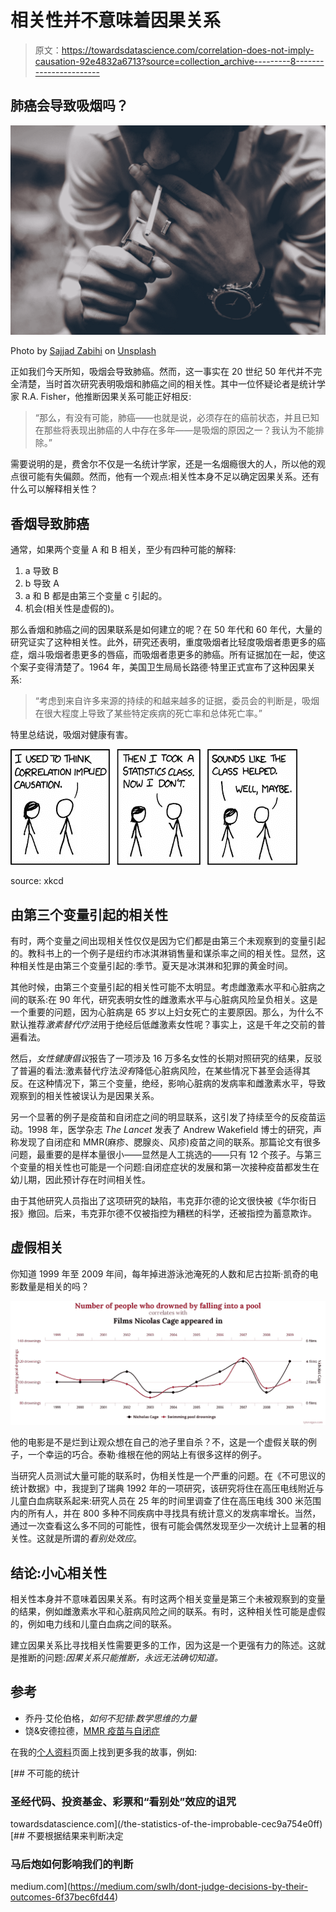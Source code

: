# 相关性并不意味着因果关系

> 原文：<https://towardsdatascience.com/correlation-does-not-imply-causation-92e4832a6713?source=collection_archive---------8----------------------->

## 肺癌会导致吸烟吗？

![](img/907efb9b12c8dbe5d113f477761ca046.png)

Photo by [Sajjad Zabihi](https://unsplash.com/@isxjxd?utm_source=medium&utm_medium=referral) on [Unsplash](https://unsplash.com?utm_source=medium&utm_medium=referral)

正如我们今天所知，吸烟会导致肺癌。然而，这一事实在 20 世纪 50 年代并不完全清楚，当时首次研究表明吸烟和肺癌之间的相关性。其中一位怀疑论者是统计学家 R.A. Fisher，他推断因果关系可能正好相反:

> “那么，有没有可能，肺癌——也就是说，必须存在的癌前状态，并且已知在那些将表现出肺癌的人中存在多年——是吸烟的原因之一？我认为不能排除。”

需要说明的是，费舍尔不仅是一名统计学家，还是一名烟瘾很大的人，所以他的观点很可能有失偏颇。然而，他有一个观点:相关性本身不足以确定因果关系。还有什么可以解释相关性？

## 香烟导致肺癌

通常，如果两个变量 A 和 B 相关，至少有四种可能的解释:

1.  a 导致 B
2.  b 导致 A
3.  a 和 B 都是由第三个变量 c 引起的。
4.  机会(相关性是虚假的)。

那么香烟和肺癌之间的因果联系是如何建立的呢？在 50 年代和 60 年代，大量的研究证实了这种相关性。此外，研究还表明，重度吸烟者比轻度吸烟者患更多的癌症，烟斗吸烟者患更多的唇癌，而吸烟者患更多的肺癌。所有证据加在一起，使这个案子变得清楚了。1964 年，美国卫生局局长路德·特里正式宣布了这种因果关系:

> “考虑到来自许多来源的持续的和越来越多的证据，委员会的判断是，吸烟在很大程度上导致了某些特定疾病的死亡率和总体死亡率。”

特里总结说，吸烟对健康有害。

![](img/533733b1c30d63368054433c91cb5d1d.png)

source: xkcd

## 由第三个变量引起的相关性

有时，两个变量之间出现相关性仅仅是因为它们都是由第三个未观察到的变量引起的。教科书上的一个例子是纽约市冰淇淋销售量和谋杀率之间的相关性。显然，这种相关性是由第三个变量引起的:季节。夏天是冰淇淋和犯罪的黄金时间。

其他时候，由第三个变量引起的相关性可能不太明显。考虑雌激素水平和心脏病之间的联系:在 90 年代，研究表明女性的雌激素水平与心脏病风险呈负相关。这是一个重要的问题，因为心脏病是 65 岁以上妇女死亡的主要原因。那么，为什么不默认推荐*激素替代疗法*用于绝经后低雌激素女性呢？事实上，这是千年之交前的普遍看法。

然后，*女性健康倡议*报告了一项涉及 16 万多名女性的长期对照研究的结果，反驳了普遍的看法:激素替代疗法*没有*降低心脏病风险，在某些情况下甚至会适得其反。在这种情况下，第三个变量，绝经，影响心脏病的发病率和雌激素水平，导致观察到的相关性被误认为是因果关系。

另一个显著的例子是疫苗和自闭症之间的明显联系，这引发了持续至今的反疫苗运动。1998 年，医学杂志 *The Lancet* 发表了 Andrew Wakefield 博士的研究，声称发现了自闭症和 MMR(麻疹、腮腺炎、风疹)疫苗之间的联系。那篇论文有很多问题，最重要的是样本量很小——显然是人工挑选的——只有 12 个孩子。与第三个变量的相关性也可能是一个问题:自闭症症状的发展和第一次接种疫苗都发生在幼儿期，因此预计存在时间相关性。

由于其他研究人员指出了这项研究的缺陷，韦克菲尔德的论文很快被《华尔街日报》撤回。后来，韦克菲尔德不仅被指控为糟糕的科学，还被指控为蓄意欺诈。

## 虚假相关

你知道 1999 年至 2009 年间，每年掉进游泳池淹死的人数和尼古拉斯·凯奇的电影数量是相关的吗？

![](img/a2546d915b9c67006f7d83abb15a0a94.png)

他的电影是不是烂到让观众想在自己的池子里自杀？不，这是一个虚假关联的例子，一个幸运的巧合。泰勒·维根在他的网站上有很多这样的例子。

当研究人员测试大量可能的联系时，伪相关性是一个严重的问题。在《不可思议的统计数据》中，我提到了瑞典 1992 年的一项研究，该研究将住在高压电线附近与儿童白血病联系起来:研究人员在 25 年的时间里调查了住在高压电线 300 米范围内的所有人，并在 800 多种不同疾病中寻找具有统计意义的发病率增长。当然，通过一次查看这么多不同的可能性，很有可能会偶然发现至少一次统计上显著的相关性。这就是所谓的*看别处效应*。

## 结论:小心相关性

相关性本身并不意味着因果关系。有时这两个相关变量是第三个未被观察到的变量的结果，例如雌激素水平和心脏病风险之间的联系。有时，这种相关性可能是虚假的，例如电力线和儿童白血病之间的联系。

建立因果关系比寻找相关性需要更多的工作，因为这是一个更强有力的陈述。这就是推断的问题:*因果关系只能推断，永远无法确切知道。*

## 参考

*   乔丹·艾伦伯格，*如何不犯错:数学思维的力量*
*   饶&安德拉德，[MMR 疫苗与自闭症](https://www.ncbi.nlm.nih.gov/pmc/articles/PMC3136032/)

在我的[个人资料](https://medium.com/@samuel.flender)页面上找到更多我的故事，例如:

[](/the-statistics-of-the-improbable-cec9a754e0ff) [## 不可能的统计

### 圣经代码、投资基金、彩票和“看别处”效应的诅咒

towardsdatascience.com](/the-statistics-of-the-improbable-cec9a754e0ff) [](https://medium.com/swlh/dont-judge-decisions-by-their-outcomes-6f37bec6fd44) [## 不要根据结果来判断决定

### 马后炮如何影响我们的判断

medium.com](https://medium.com/swlh/dont-judge-decisions-by-their-outcomes-6f37bec6fd44)